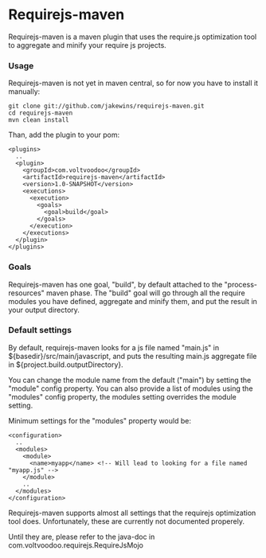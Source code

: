 # Requirejs-maven

Requirejs-maven is a maven plugin that uses the require.js optimization tool
to aggregate and minify your require js projects.

### Usage

Requirejs-maven is not yet in maven central, so for now you have to install
it manually:

    git clone git://github.com/jakewins/requirejs-maven.git
    cd requirejs-maven
    mvn clean install

Than, add the plugin to your pom:

    <plugins> 
      ..
      <plugin>
        <groupId>com.voltvoodoo</groupId>
        <artifactId>requirejs-maven</artifactId>
        <version>1.0-SNAPSHOT</version>
        <executions>
          <execution>
            <goals>
              <goal>build</goal>
            </goals>
          </execution>
        </executions>
      </plugin>
    </plugins>

### Goals

Requirejs-maven has one goal, "build", by default attached to the
"process-resources" maven phase. The "build" goal will go through
all the require modules you have defined, aggregate and minify them,
and put the result in your output directory.

### Default settings

By default, requirejs-maven looks for a js file named "main.js" in 
${basedir}/src/main/javascript, and puts the resulting main.js aggregate
file in ${project.build.outputDirectory}.

You can change the module name from the default ("main") by setting the
"module" config property. You can also provide a list of modules using the
"modules" config property, the modules setting overrides the module setting.

Minimum settings for the "modules" property would be:

    <configuration>
      ..
      <modules>
        <module>
          <name>myapp</name> <!-- Will lead to looking for a file named "myapp.js" -->
        </module>
        ..
      </modules>
    </configuration>

Requirejs-maven supports almost all settings that the requirejs optimization
tool does. Unfortunately, these are currently not documented properely.

Until they are, please refer to the java-doc in com.voltvoodoo.requirejs.RequireJsMojo